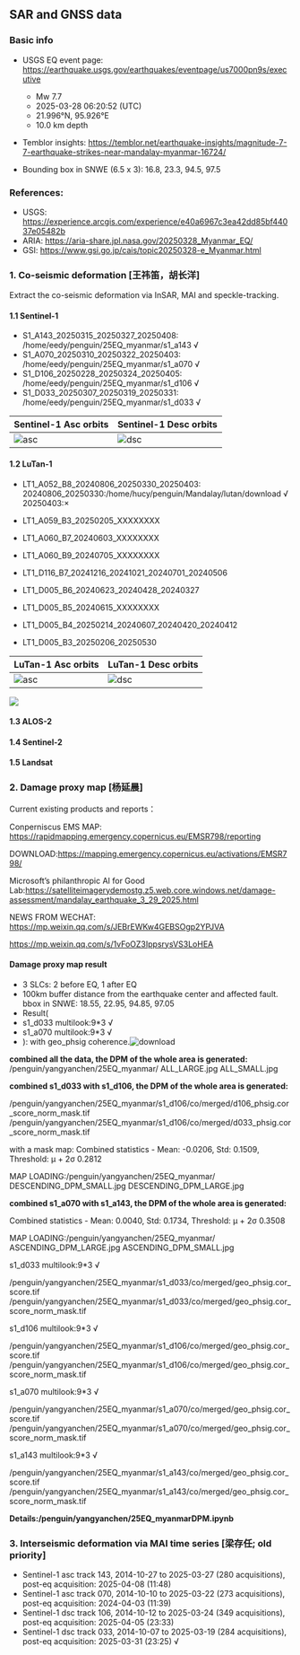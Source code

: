 ## SAR and GNSS data

### Basic info

+ USGS EQ event page: https://earthquake.usgs.gov/earthquakes/eventpage/us7000pn9s/executive
  - Mw 7.7
  - 2025-03-28 06:20:52 (UTC)
  - 21.996°N, 95.926°E
  - 10.0 km depth

+ Temblor insights: https://temblor.net/earthquake-insights/magnitude-7-7-earthquake-strikes-near-mandalay-myanmar-16724/

+ Bounding box in SNWE (6.5 x 3): 16.8, 23.3, 94.5, 97.5

### References:

+ USGS: https://experience.arcgis.com/experience/e40a6967c3ea42dd85bf44037e05482b
+ ARIA: https://aria-share.jpl.nasa.gov/20250328_Myanmar_EQ/
+ GSI: https://www.gsi.go.jp/cais/topic20250328-e_Myanmar.html

### 1. Co-seismic deformation [王祎笛，胡长洋]

Extract the co-seismic deformation via InSAR, MAI and speckle-tracking.

#### 1.1 Sentinel-1

+ S1_A143_20250315_20250327_20250408: /home/eedy/penguin/25EQ_myanmar/s1_a143 √
+ S1_A070_20250310_20250322_20250403: /home/eedy/penguin/25EQ_myanmar/s1_a070 √
+ S1_D106_20250228_20250324_20250405: /home/eedy/penguin/25EQ_myanmar/s1_d106 √
+ S1_D033_20250307_20250319_20250331: /home/eedy/penguin/25EQ_myanmar/s1_d033 √

| Sentinel-1 Asc orbits       | Sentinel-1 Desc orbits      |
| --------------------------- | --------------------------- |
| ![asc](./docs/loc_SenA.jpg) | ![dsc](./docs/loc_SenD.jpg) |

#### 1.2 LuTan-1

+ LT1_A052_B8_20240806_20250330_20250403: 20240806_20250330:/home/hucy/penguin/Mandalay/lutan/download √ 20250403:×
+ LT1_A059_B3_20250205_XXXXXXXX
+ LT1_A060_B7_20240603_XXXXXXXX
+ LT1_A060_B9_20240705_XXXXXXXX

+ LT1_D116_B7_20241216_20241021_20240701_20240506
+ LT1_D005_B6_20240623_20240428_20240327
+ LT1_D005_B5_20240615_XXXXXXXX
+ LT1_D005_B4_20250214_20240607_20240420_20240412
+ LT1_D005_B3_20250206_20250530

| LuTan-1 Asc orbits       | LuTan-1 Desc orbits      |
| --------------------------- | --------------------------- |
| ![asc](./docs/loc_LuTanA.png) | ![dsc](./docs/loc_LuTanD.png) |

![](./docs/Lt1A.jpg)

#### 1.3 ALOS-2

#### 1.4 Sentinel-2

#### 1.5 Landsat


### 2. Damage proxy map [杨延晨]

Current existing products and reports：

Conperniscus EMS MAP: https://rapidmapping.emergency.copernicus.eu/EMSR798/reporting

DOWNLOAD:https://mapping.emergency.copernicus.eu/activations/EMSR798/

Microsoft’s philanthropic AI for Good Lab:https://satelliteimagerydemostg.z5.web.core.windows.net/damage-assessment/mandalay_earthquake_3_29_2025.html

NEWS FROM WECHAT:
https://mp.weixin.qq.com/s/JEBrEWKw4GEBSOgp2YPJVA

https://mp.weixin.qq.com/s/1vFoOZ3IppsrysVS3LoHEA

#### Damage proxy map result
+ 3 SLCs: 2 before EQ, 1 after EQ
+ 100km buffer distance from the earthquake center and affected fault. bbox in SNWE: 18.55, 22.95, 94.85, 97.05
+ Result(
+ s1_d033 multilook:9*3 √
+ s1_a070 multilook:9*3 √
+ ): with geo_phsig coherence.![download](https://github.com/user-attachments/assets/d543d5c5-59e4-442b-801c-0a64182300f7)

**combined all the data, the DPM of the whole area is generated:**
/penguin/yangyanchen/25EQ_myanmar/
ALL_LARGE.jpg 
ALL_SMALL.jpg 

**combined s1_d033 with s1_d106, the DPM of the whole area is generated:**

/penguin/yangyanchen/25EQ_myanmar/s1_d106/co/merged/d106_phsig.cor_score_norm_mask.tif
/penguin/yangyanchen/25EQ_myanmar/s1_d106/co/merged/d033_phsig.cor_score_norm_mask.tif

with a mask map: Combined statistics - Mean: -0.0206, Std: 0.1509, Threshold: μ + 2σ  0.2812 

MAP LOADING:/penguin/yangyanchen/25EQ_myanmar/
DESCENDING_DPM_SMALL.jpg
DESCENDING_DPM_LARGE.jpg 

**combined s1_a070 with s1_a143, the DPM of the whole area is generated:**

Combined statistics - Mean: 0.0040, Std: 0.1734, Threshold:  μ + 2σ  0.3508

MAP LOADING:/penguin/yangyanchen/25EQ_myanmar/
ASCENDING_DPM_LARGE.jpg
ASCENDING_DPM_SMALL.jpg

s1_d033 multilook:9*3 √

/penguin/yangyanchen/25EQ_myanmar/s1_d033/co/merged/geo_phsig.cor_score.tif
/penguin/yangyanchen/25EQ_myanmar/s1_d033/co/merged/geo_phsig.cor_score_norm_mask.tif

 s1_d106 multilook:9*3 √

/penguin/yangyanchen/25EQ_myanmar/s1_d106/co/merged/geo_phsig.cor_score.tif
/penguin/yangyanchen/25EQ_myanmar/s1_d106/co/merged/geo_phsig.cor_score_norm_mask.tif

 s1_a070 multilook:9*3 √
 
/penguin/yangyanchen/25EQ_myanmar/s1_a070/co/merged/geo_phsig.cor_score.tif
/penguin/yangyanchen/25EQ_myanmar/s1_a070/co/merged/geo_phsig.cor_score_norm_mask.tif

 s1_a143 multilook:9*3 √

/penguin/yangyanchen/25EQ_myanmar/s1_a143/co/merged/geo_phsig.cor_score.tif
/penguin/yangyanchen/25EQ_myanmar/s1_a143/co/merged/geo_phsig.cor_score_norm_mask.tif

**Details:/penguin/yangyanchen/25EQ_myanmarDPM.ipynb**


### 3. Interseismic deformation via MAI time series [梁存任; old priority]

+ Sentinel-1 asc track 143, 2014-10-27 to 2025-03-27 (280 acquisitions), post-eq acquisition: 2025-04-08 (11:48)
+ Sentinel-1 asc track 070, 2014-10-10 to 2025-03-22 (273 acquisitions), post-eq acquisition: 2024-04-03 (11:39)
+ Sentinel-1 dsc track 106, 2014-10-12 to 2025-03-24 (349 acquisitions), post-eq acquisition: 2025-04-05 (23:33)
+ Sentinel-1 dsc track 033, 2014-10-07 to 2025-03-19 (284 acquisitions), post-eq acquisition: 2025-03-31 (23:25) √

